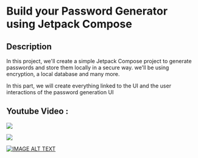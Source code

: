 # Build your Password Generator using Jetpack Compose

## Description
In this project, we'll create a simple Jetpack Compose project to generate passwords and store them locally in a secure way. we'll be using encryption, a local database and many more.

In this part, we will create everything linked to the UI and the user interactions of the password generation UI

## Youtube Video :

[<img src="https://img.shields.io/badge/youtube-%23FF0000.svg?&style=for-the-badge&logo=youtube&logoColor=white" target="_bank"/>](https://youtu.be/vRuvY1CYaGw)


[<img src="https://img.shields.io/badge/medium-black.svg?&style=for-the-badge&logo=medium&logoColor=white" target="_bank"/>](https://medium.com/@WhiteBatCodes/create-your-password-generator-in-jetpack-compose-interface-ec1419eca300)

[![IMAGE ALT TEXT](https://i3.ytimg.com/vi/vRuvY1CYaGw/maxresdefault.jpg)](https://youtu.be/vRuvY1CYaGw)
